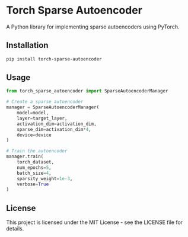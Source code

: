 # Torch Sparse Autoencoder

A Python library for implementing sparse autoencoders using PyTorch.

## Installation

```bash
pip install torch-sparse-autoencoder
```

## Usage

```python
from torch_sparse_autoencoder import SparseAutoencoderManager

# Create a sparse autoencoder
manager = SparseAutoencoderManager(
    model=model,
    layer=target_layer,
    activation_dim=activation_dim,
    sparse_dim=activation_dim*4,
    device=device
)

# Train the autoencoder
manager.train(
    torch_dataset,
    num_epochs=5,
    batch_size=4,
    sparsity_weight=1e-3,
    verbose=True
)

```

## License

This project is licensed under the MIT License - see the LICENSE file for details.
